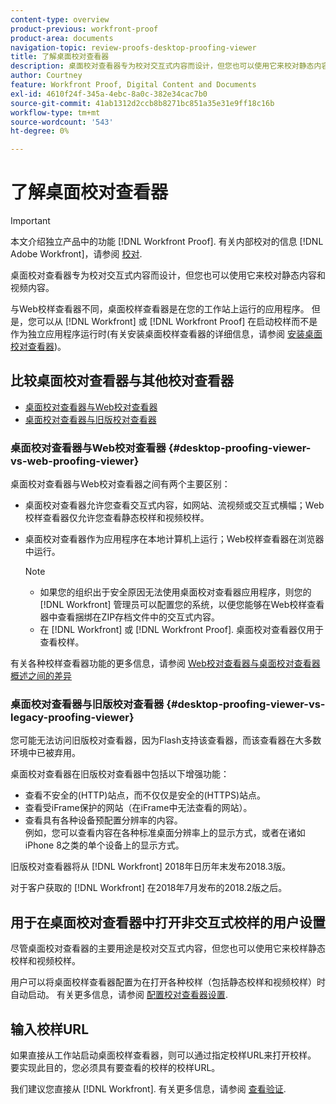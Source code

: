 ```yaml
---
content-type: overview
product-previous: workfront-proof
product-area: documents
navigation-topic: review-proofs-desktop-proofing-viewer
title: 了解桌面校对查看器
description: 桌面校对查看器专为校对交互式内容而设计，但您也可以使用它来校对静态内容和视频内容。
author: Courtney
feature: Workfront Proof, Digital Content and Documents
exl-id: 4610f24f-345a-4ebc-8a0c-382e34cac7b0
source-git-commit: 41ab1312d2ccb8b8271bc851a35e31e9ff18c16b
workflow-type: tm+mt
source-wordcount: '543'
ht-degree: 0%

---
```


# 了解桌面校对查看器

>[!IMPORTANT]
>
>本文介绍独立产品中的功能 [!DNL Workfront Proof]. 有关内部校对的信息 [!DNL Adobe Workfront]，请参阅 [校对](../../../review-and-approve-work/proofing/proofing.md).

桌面校对查看器专为校对交互式内容而设计，但您也可以使用它来校对静态内容和视频内容。

与Web校样查看器不同，桌面校样查看器是在您的工作站上运行的应用程序。 但是，您可以从 [!DNL Workfront] 或 [!DNL Workfront Proof] 在启动校样而不是作为独立应用程序运行时(有关安装桌面校样查看器的详细信息，请参阅 [安装桌面校对查看器](../../../review-and-approve-work/proofing/use-the-desktop-proofing-viewer/installing-desktop-proofing-viewer.md))。

## 比较桌面校对查看器与其他校对查看器

* [桌面校对查看器与Web校对查看器](#desktop-proofing-viewer-vs-web-proofing-viewer)
* [桌面校对查看器与旧版校对查看器](#desktop-proofing-viewer-vs-legacy-proofing-viewer)

### 桌面校对查看器与Web校对查看器 {#desktop-proofing-viewer-vs-web-proofing-viewer}

桌面校对查看器与Web校对查看器之间有两个主要区别：

* 桌面校对查看器允许您查看交互式内容，如网站、流视频或交互式横幅；Web校样查看器仅允许您查看静态校样和视频校样。
* 桌面校对查看器作为应用程序在本地计算机上运行；Web校样查看器在浏览器中运行。

   >[!NOTE]
   >
   >   * 如果您的组织出于安全原因无法使用桌面校对查看器应用程序，则您的 [!DNL Workfront] 管理员可以配置您的系统，以便您能够在Web校样查看器中查看捆绑在ZIP存档文件中的交互式内容。
   >   * 在 [!DNL Workfront] 或 [!DNL Workfront Proof]. 桌面校对查看器仅用于查看校样。



有关各种校样查看器功能的更多信息，请参阅 [Web校对查看器与桌面校对查看器概述之间的差异](../../../review-and-approve-work/proofing/proofing-overview/understand-differences-between-web-viewer.md)

### 桌面校对查看器与旧版校对查看器 {#desktop-proofing-viewer-vs-legacy-proofing-viewer}

您可能无法访问旧版校对查看器，因为Flash支持该查看器，而该查看器在大多数环境中已被弃用。

桌面校对查看器在旧版校对查看器中包括以下增强功能：

* 查看不安全的(HTTP)站点，而不仅仅是安全的(HTTPS)站点。
* 查看受iFrame保护的网站（在iFrame中无法查看的网站）。
* 查看具有各种设备预配置分辨率的内容。\
   例如，您可以查看内容在各种标准桌面分辨率上的显示方式，或者在诸如iPhone 8之类的单个设备上的显示方式。

旧版校对查看器将从 [!DNL Workfront] 2018年日历年末发布2018.3版。

对于客户获取的 [!DNL Workfront] 在2018年7月发布的2018.2版之后。

## 用于在桌面校对查看器中打开非交互式校样的用户设置

尽管桌面校对查看器的主要用途是校对交互式内容，但您也可以使用它来校样静态校样和视频校样。

用户可以将桌面校样查看器配置为在打开各种校样（包括静态校样和视频校样）时自动启动。 有关更多信息，请参阅 [配置校对查看器设置](../../../review-and-approve-work/proofing/reviewing-proofs-within-workfront/configure-proofing-viewer-settings.md).

## 输入校样URL

如果直接从工作站启动桌面校样查看器，则可以通过指定校样URL来打开校样。 要实现此目的，您必须具有要查看的校样的校样URL。

我们建议您直接从 [!DNL Workfront]. 有关更多信息，请参阅 [查看验证](../../../review-and-approve-work/proofing/reviewing-proofs-within-workfront/review-a-proof/review-a-proof.md).

